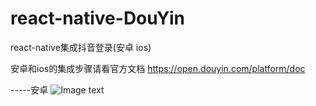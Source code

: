 # react-native-DouYin
react-native集成抖音登录(安卓 ios)

安卓和ios的集成步骤请看官方文档 https://open.douyin.com/platform/doc

-----安卓
![Image text](https://github.com/xwh123456/react-native-DouYin/blob/main/images/1.png)


